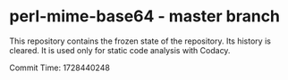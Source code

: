 # perl-mime-base64 - master branch

This repository contains the frozen state of the repository.
Its history is cleared. It is used only for static code
analysis with Codacy.

Commit Time: 1728440248